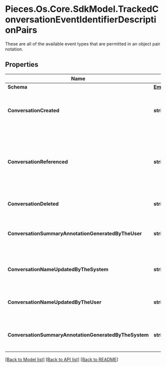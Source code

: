 # Pieces.Os.Core.SdkModel.TrackedConversationEventIdentifierDescriptionPairs
These are all of the available event types that are permitted in an object pair notation.

## Properties

Name | Type | Description | Notes
------------ | ------------- | ------------- | -------------
**Schema** | [**EmbeddedModelSchema**](EmbeddedModelSchema.md) |  | [optional] 
**ConversationCreated** | **string** | The key value pair for an conversation being created. | [optional] 
**ConversationReferenced** | **string** | This means that an conversation was view/used while the user was looking at the default view. | [optional] 
**ConversationDeleted** | **string** | A conversation was deleted | [optional] 
**ConversationSummaryAnnotationGeneratedByTheUser** | **string** | A conversation summary was generated by the user | [optional] 
**ConversationNameUpdatedByTheSystem** | **string** | A conversation was renamed by the system | [optional] 
**ConversationNameUpdatedByTheUser** | **string** | A conversation was renamed by the user | [optional] 
**ConversationSummaryAnnotationGeneratedByTheSystem** | **string** | A conversation summary was generated | [optional] 

[[Back to Model list]](../README.md#documentation-for-models) [[Back to API list]](../README.md#documentation-for-api-endpoints) [[Back to README]](../README.md)

